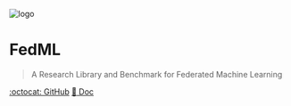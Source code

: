 ![logo](https://hahack-1253537070.cos.ap-chengdu.myqcloud.com/uPic/68619812.png)

# FedML

> A Research Library and Benchmark for Federated Machine Learning

[:octocat: GitHub](https://github.com/FedML-AI/FedML)
[:green_book: Doc](/intro)
